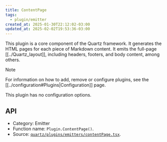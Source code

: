 ```yaml
---
title: ContentPage
tags:
  - plugin/emitter
created_at: 2025-01-30T22:12:02-03:00
updated_at: 2025-02-02T19:53:36-03:00
---
```


This plugin is a core component of the Quartz framework. It generates the HTML pages for each piece of Markdown content. It emits the full-page [[../Quartz_layout]], including headers, footers, and body content, among others.

> [!note]
> For information on how to add, remove or configure plugins, see the [[../configuration#Plugins|Configuration]] page.

This plugin has no configuration options.

## API

- Category: Emitter
- Function name: `Plugin.ContentPage()`.
- Source: [`quartz/plugins/emitters/contentPage.tsx`](https://github.com/jackyzha0/quartz/blob/v4/quartz/plugins/emitters/contentPage.tsx).
